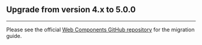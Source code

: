 ## Upgrade from version 4.x to 5.0.0

---

Please see the official [Web Components GitHub repository](https://github.com/FACT-Finder-Web-Components/ff-web-components/blob/release/5.x/README.md) for the migration guide.
